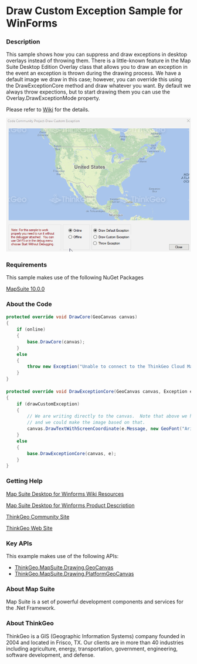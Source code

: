 # Draw Custom Exception Sample for WinForms

### Description
This sample shows how you can suppress and draw exceptions in desktop overlays instead of throwing them. There is a little-known feature in the Map Suite Desktop Edition Overlay class that allows you to draw an exception in the event an exception is thrown during the drawing process. We have a default image we draw in this case; however, you can override this using the DrawExceptionCore method and draw whatever you want. By default we always throw expections, but to start drawing them you can use the Overlay.DrawExceptionMode property.

Please refer to [Wiki](http://wiki.thinkgeo.com/wiki/map_suite_desktop_for_winforms) for the details.

![Screenshot](Screenshot.gif)

### Requirements
This sample makes use of the following NuGet Packages

[MapSuite 10.0.0](https://www.nuget.org/packages?q=ThinkGeo)

### About the Code
```csharp
protected override void DrawCore(GeoCanvas canvas)
{
    if (online)
    {
        base.DrawCore(canvas);
    }
    else
    {
        throw new Exception("Unable to connect to the ThinkGeo Cloud Map server.");
    }
}

protected override void DrawExceptionCore(GeoCanvas canvas, Exception e)
{
    if (drawCustomException)
    {
        // We are writing directly to the canvas.  Note that above we have access to the exception itself
        // and we could make the image based on that.
        canvas.DrawTextWithScreenCoordinate(e.Message, new GeoFont("Arial", 20), new GeoSolidBrush(new GeoColor(120, GeoColor.StandardColors.Red)), canvas.Width / 2, canvas.Height / 2, DrawingLevel.LevelOne);
    }
    else
    {
        base.DrawExceptionCore(canvas, e);
    }
}
```
### Getting Help

[Map Suite Desktop for Winforms Wiki Resources](http://wiki.thinkgeo.com/wiki/map_suite_desktop_for_winforms)

[Map Suite Desktop for Winforms Product Description](https://thinkgeo.com/ui-controls#desktop-platforms)

[ThinkGeo Community Site](http://community.thinkgeo.com/)

[ThinkGeo Web Site](http://www.thinkgeo.com)

### Key APIs
This example makes use of the following APIs:

- [ThinkGeo.MapSuite.Drawing.GeoCanvas](http://wiki.thinkgeo.com/wiki/api/thinkgeo.mapsuite.drawing.geocanvas)
- [ThinkGeo.MapSuite.Drawing.PlatformGeoCanvas](http://wiki.thinkgeo.com/wiki/api/thinkgeo.mapsuite.drawing.platformgeocanvas)

### About Map Suite
Map Suite is a set of powerful development components and services for the .Net Framework.

### About ThinkGeo
ThinkGeo is a GIS (Geographic Information Systems) company founded in 2004 and located in Frisco, TX. Our clients are in more than 40 industries including agriculture, energy, transportation, government, engineering, software development, and defense.

